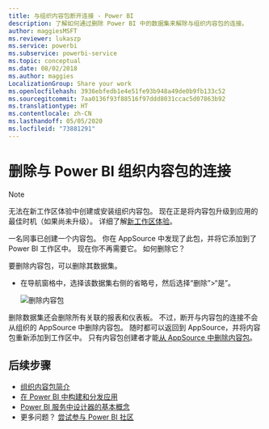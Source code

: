 ```yaml
---
title: 与组织内容包断开连接 - Power BI
description: 了解如何通过删除 Power BI 中的数据集来解除与组织内容包的连接。
author: maggiesMSFT
ms.reviewer: lukaszp
ms.service: powerbi
ms.subservice: powerbi-service
ms.topic: conceptual
ms.date: 08/02/2018
ms.author: maggies
LocalizationGroup: Share your work
ms.openlocfilehash: 3936ebfedb1e4e51fe93b948a49de0b9fb133c52
ms.sourcegitcommit: 7aa0136f93f88516f97ddd8031ccac5d07863b92
ms.translationtype: HT
ms.contentlocale: zh-CN
ms.lasthandoff: 05/05/2020
ms.locfileid: "73881291"
---
```

# <a name="remove-your-connection-to-a-power-bi-organizational-content-pack"></a>删除与 Power BI 组织内容包的连接

> [!NOTE]
> 无法在新工作区体验中创建或安装组织内容包。 现在正是将内容包升级到应用的最佳时机（如果尚未升级）。 详细了解[新工作区体验](service-create-the-new-workspaces.md)。
> 

一名同事已创建一个内容包。 你在 AppSource 中发现了此包，并将它添加到了 Power BI 工作区中。 现在你不再需要它。  如何删除它？

要删除内容包，可以删除其数据集。  

* 在导航窗格中，选择该数据集右侧的省略号，然后选择“删除”\>“是”。  
  
  ![删除内容包](media/service-organizational-content-pack-disconnect/power-bi-remove-organizational-content-pack-dataset.png)

删除数据集还会删除所有关联的报表和仪表板。 不过，断开与内容包的连接不会从组织的 AppSource 中删除内容包。  随时都可以返回到 AppSource，并将内容包重新添加到工作区中。 只有内容包创建者才能[从 AppSource 中删除内容包](service-organizational-content-pack-manage-update-delete.md)。

## <a name="next-steps"></a>后续步骤
* [组织内容包简介](service-organizational-content-pack-introduction.md) 
* [在 Power BI 中构建和分发应用](service-create-distribute-apps.md) 
* [Power BI 服务中设计器的基本概念](service-basic-concepts.md)  
* 更多问题？ [尝试参与 Power BI 社区](https://community.powerbi.com/)

